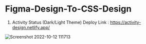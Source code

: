 # Figma-Design-To-CSS-Design

01. Activity Status (Dark/Light Theme)
Deploy Link : https://activity-design.netlify.app/

![Screenshot 2022-10-12 111713](https://user-images.githubusercontent.com/93247057/195261297-3f095c0e-390e-4040-a5b7-c2a5c84ffdd5.png)
